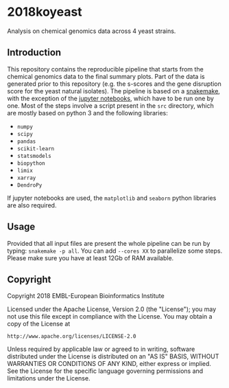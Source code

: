 2018koyeast
===========

Analysis on chemical genomics data across 4 yeast strains.

Introduction
------------

This repository contains the reproducible pipeline that starts from the
chemical genomics data to the final summary plots. Part of the data is generated
prior to this repository (e.g. the s-scores and the gene disruption score for
the yeast natural isolates). The pipeline is based on a [snakemake](https://snakemake.readthedocs.io/),
with the exception of the [jupyter notebooks](https://jupyter.org/), which have to be run one by one.
Most of the steps involve a script present in the `src` directory, which are mostly based on python 3
and the following libraries:

* `numpy`
* `scipy`
* `pandas`
* `scikit-learn`
* `statsmodels`
* `biopython`
* `limix`
* `xarray`
* `DendroPy`

If jupyter notebooks are used, the `matplotlib` and `seaborn` python libraries are also required.

Usage
-----

Provided that all input files are present the whole pipeline can be run by typing: `snakemake -p all`.
You can add `--cores XX` to parallelize some steps. Please make sure you have at least 12Gb of RAM available.

Copyright
---------

Copyright 2018 EMBL-European Bioinformatics Institute

Licensed under the Apache License, Version 2.0 (the "License");
you may not use this file except in compliance with the License.
You may obtain a copy of the License at

    http://www.apache.org/licenses/LICENSE-2.0

Unless required by applicable law or agreed to in writing, software
distributed under the License is distributed on an "AS IS" BASIS,
WITHOUT WARRANTIES OR CONDITIONS OF ANY KIND, either express or implied.
See the License for the specific language governing permissions and
limitations under the License.
